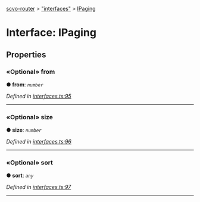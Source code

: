 [scvo-router](../README.md) > ["interfaces"](../modules/_interfaces_.md) > [IPaging](../interfaces/_interfaces_.ipaging.md)



# Interface: IPaging


## Properties
<a id="from"></a>

### «Optional» from

**●  from**:  *`number`* 

*Defined in [interfaces.ts:95](https://github.com/scvodigital/scvo-router/blob/aecc349/src/interfaces.ts#L95)*





___

<a id="size"></a>

### «Optional» size

**●  size**:  *`number`* 

*Defined in [interfaces.ts:96](https://github.com/scvodigital/scvo-router/blob/aecc349/src/interfaces.ts#L96)*





___

<a id="sort"></a>

### «Optional» sort

**●  sort**:  *`any`* 

*Defined in [interfaces.ts:97](https://github.com/scvodigital/scvo-router/blob/aecc349/src/interfaces.ts#L97)*





___


